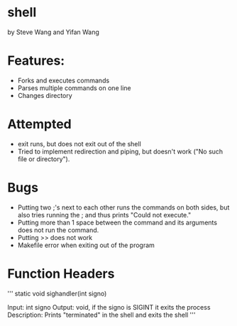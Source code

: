 # shell
by Steve Wang and Yifan Wang

# Features:
  - Forks and executes commands
  - Parses multiple commands on one line
  - Changes directory
  
# Attempted
  - exit runs, but does not exit out of the shell
  - Tried to implement redirection and piping, but doesn't work ("No such file or 
  directory").
  
# Bugs
  - Putting two ;'s next to each other runs the commands on both sides, but also tries   running the ; and thus prints "Could not execute."
  - Putting more than 1 space between the command and its arguments does not run the 
  command.
  - Putting >> does not work
  - Makefile error when exiting out of the program
  
  
 # Function Headers
'''
static void sighandler(int signo)

Input: int signo
Output: void, if the signo is SIGINT it exits the process
Description: Prints "terminated" in the shell and exits the
shell
'''
  

